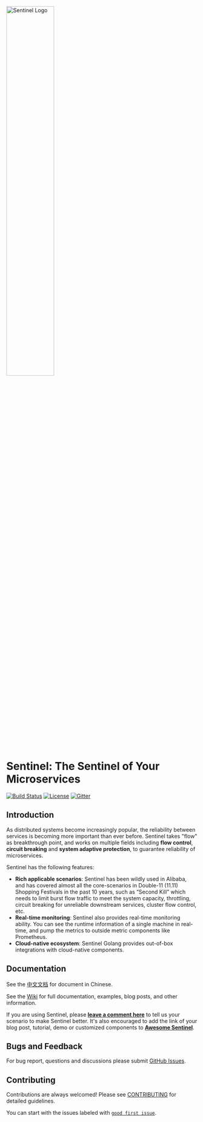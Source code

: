 <img src="https://user-images.githubusercontent.com/9434884/43697219-3cb4ef3a-9975-11e8-9a9c-73f4f537442d.png" alt="Sentinel Logo" width="50%">

# Sentinel: The Sentinel of Your Microservices

[![Build Status](https://travis-ci.org/alibaba/sentinel-golang.svg?branch=master)](https://travis-ci.org/alibaba/sentinel-golang)
[![License](https://img.shields.io/badge/license-Apache%202-4EB1BA.svg)](https://www.apache.org/licenses/LICENSE-2.0.html)
[![Gitter](https://badges.gitter.im/alibaba/Sentinel.svg)](https://gitter.im/alibaba/Sentinel)

## Introduction

As distributed systems become increasingly popular, the reliability between services is becoming more important than ever before.
Sentinel takes "flow" as breakthrough point, and works on multiple fields including **flow control**, **circuit breaking** and **system adaptive protection**, to guarantee reliability of microservices.

Sentinel has the following features:

- **Rich applicable scenarios**: Sentinel has been wildly used in Alibaba, and has covered almost all the core-scenarios in Double-11 (11.11) Shopping Festivals in the past 10 years, such as “Second Kill” which needs to limit burst flow traffic to meet the system capacity, throttling, circuit breaking for unreliable downstream services, cluster flow control, etc.
- **Real-time monitoring**: Sentinel also provides real-time monitoring ability. You can see the runtime information of a single machine in real-time, and pump the metrics to outside metric components like Prometheus.
- **Cloud-native ecosystem**: Sentinel Golang provides out-of-box integrations with cloud-native components.

## Documentation

See the [中文文档](https://github.com/alibaba/sentinel-golang/wiki/介绍) for document in Chinese.

See the [Wiki](https://github.com/alibaba/sentinel-golang/wiki) for full documentation, examples, blog posts, and other information.

If you are using Sentinel, please [**leave a comment here**](https://github.com/alibaba/Sentinel/issues/18) to tell us your scenario to make Sentinel better.
It's also encouraged to add the link of your blog post, tutorial, demo or customized components to [**Awesome Sentinel**](https://github.com/sentinel-group/sentinel-awesome).

## Bugs and Feedback

For bug report, questions and discussions please submit [GitHub Issues](https://github.com/sentinel-group/sentinel-golang/issues).

## Contributing

Contributions are always welcomed! Please see [CONTRIBUTING](./CONTRIBUTING.md) for detailed guidelines.

You can start with the issues labeled with [`good first issue`](https://github.com/sentinel-group/sentinel-golang/issues?q=is%3Aissue+is%3Aopen+label%3A%22good+first+issue%22).